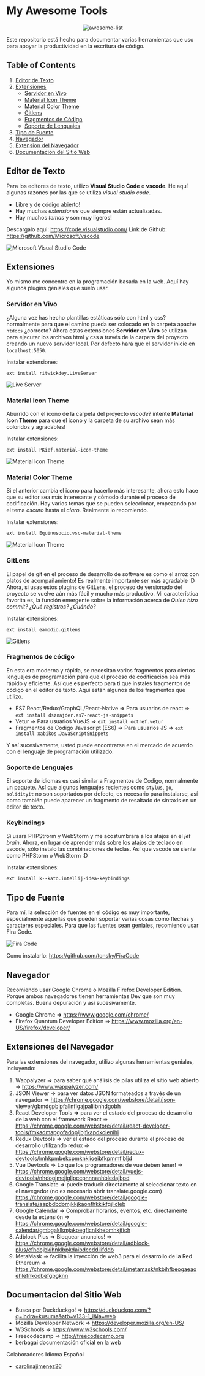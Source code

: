 # My Awesome Tools

<center> <img src="./img/awesome.svg" alt="awesome-list" style="max-height: 200px"> </center>

Este repositorio está hecho para documentar varias herramientas que uso para apoyar la productividad en la escritura de código.

## Table of Contents
1. [Editor de Texto](#text-editor)
2. [Extensiones](#plugins)
    - [Servidor en Vivo](#live-server)
    - [Material Icon Theme](#material-icon-theme)
    - [Material Color Theme](#material-color-theme)
    - [Gitlens](#gitlens)
    - [Fragmentos de Código](#code-snippets)
    - [Soporte de Lenguajes](#language-support)
3. [Tipo de Fuente](#font)
4. [Navegador](#browser)
5. [Extension del Navegador](#browser-extension)
6. [Documentacion del Sitio Web](#web-documentation)

## Editor de Texto

Para los editores de texto, utilizo **Visual Studio Code** o **vscode**. He aquí algunas razones por las que se utiliza *visual studio code*.

- Libre y de código abierto!
- Hay muchas _extensiones_ que siempre están actualizadas.
- Hay muchos _temas_ y son muy ligeros!

Descargalo aqui: https://code.visualstudio.com/ 
Link de Github: https://github.com/Microsoft/vscode

![Microsoft Visual Studio Code](https://cloud.githubusercontent.com/assets/11839736/16642200/6624dde0-43bd-11e6-8595-c81885ba0dc2.png)

## Extensiones

Yo mismo me concentro en la programación basada en la web. Aquí hay algunos plugins geniales que suelo usar.

### Servidor en Vivo

¿Alguna vez has hecho plantillas estáticas sólo con html y css? normalmente para que el camino pueda ser colocado en la carpeta apache `htdocs` ¿correcto? Ahora estas extensiones **Servidor en Vivo** se utilizan para ejecutar los archivos html y css a través de la carpeta del proyecto creando un nuevo servidor local. Por defecto hará que el servidor inicie en `localhost:5050`.

Instalar extensiones:

```
ext install ritwickdey.LiveServer
```

![Live Server](https://github.com/ritwickdey/vscode-live-server/raw/master/images/Screenshot/vscode-live-server-explorer-menu-demo-1.gif)

### Material Icon Theme

Aburrido con el icono de la carpeta del proyecto *vscode*? intente **Material Icon Theme** para que el icono y la carpeta de su archivo sean más coloridos y agradables!

Instalar extensiones:

```
ext install PKief.material-icon-theme
```

![Material Icon Theme](https://raw.githubusercontent.com/PKief/vscode-material-icon-theme/master/images/fileIcons.png)

### Material Color Theme

Si el anterior cambia el icono para hacerlo más interesante, ahora esto hace que su editor sea más interesante y cómodo durante el proceso de codificación. Hay varios temas que se pueden seleccionar, empezando por el tema *oscuro* hasta el *claro*. Realmente lo recomiendo.

Instalar extensiones:

```
ext install Equinusocio.vsc-material-theme
```

![Material Icon Theme](https://i.imgur.com/qvxc7OA.jpg)

### GitLens

El papel de git en el proceso de desarrollo de software es como el arroz con platos de acompañamiento! Es realmente importante ser más agradable :D Ahora, si usas estos plugins de GitLens, el proceso de versionado del proyecto se vuelve aún más fácil y mucho más productivo. Mi característica favorita es, la función emergente sobre la información acerca de *Quien hizo commit? ¿Qué registros? ¿Cuándo?*

Instalar extensiones:

```
ext install eamodio.gitlens
```

![Gitlens](https://raw.githubusercontent.com/eamodio/vscode-gitlens/master/images/gitlens-preview.gif)

### Fragmentos de código

En esta era moderna y rápida, se necesitan varios fragmentos para ciertos lenguajes de programación para que el proceso de codificación sea más rápido y eficiente. Así que es perfecto para ti que instales fragmentos de código en el editor de texto. Aquí están algunos de los fragmentos que utilizo.

-  ES7 React/Redux/GraphQL/React-Native => Para usuarios de react => `ext install dsznajder.es7-react-js-snippets`
- Vetur => Para usuarios VueJS => `ext install octref.vetur`
- Fragmentos de Codigo Javascript (ES6) => Para usuarios JS => `ext install xabikos.JavaScriptSnippets`

Y así sucesivamente, usted puede encontrarse en el mercado de acuerdo con el lenguaje de programación utilizado.

### Soporte de Lenguajes

El soporte de idiomas es casi similar a Fragmentos de Codigo, normalmente un paquete. Así que algunos lenguajes recientes como `stylus`, `go`, `solidityit` no son soportados por defecto, es necesario para instalarse, así como también puede aparecer un fragmento de resaltado de sintaxis en un editor de texto.

### Keybindings

Si usara PHPStrorm y WebStorm y me acostumbrara a los atajos en el *jet brain*. Ahora, en lugar de aprender más sobre los atajos de teclado en vscode, sólo instalo las combinaciones de teclas. Así que vscode se siente como PHPStorm o WebStorm :D

Instalar extensiones: 

```
ext install k--kato.intellij-idea-keybindings
```

## Tipo de Fuente

Para mí, la selección de fuentes en el código es muy importante, especialmente aquellas que pueden soportar varias cosas como flechas y caracteres especiales. Para que las fuentes sean geniales, recomiendo usar Fira Code. 

![Fira Code](https://camo.githubusercontent.com/3a8948f34284f378ead7af5846aa432035c687ad/687474703a2f2f732e746f6e736b792e6d652f696d67732f666972615f636f64655f6c6f676f2e737667)

Como instalarlo: https://github.com/tonsky/FiraCode

## Navegador

Recomiendo usar Google Chrome o Mozilla Firefox Developer Edition. Porque ambos navegadores tienen herramientas Dev que son muy completas. Buena depuración y así sucesivamente.

- Google Chrome => https://www.google.com/chrome/
- Firefox Quantum Developer Edition => https://www.mozilla.org/en-US/firefox/developer/

## Extensiones del Navegador

Para las extensiones del navegador, utilizo algunas herramientas geniales, incluyendo:

1. Wappalyzer => para saber qué análisis de pilas utiliza el sitio web abierto => https://www.wappalyzer.com/
2. JSON Viewer => para ver datos JSON formateados a través de un navegador => https://chrome.google.com/webstore/detail/json-viewer/gbmdgpbipfallnflgajpaliibnhdgobh
3. React Developer Tools => para ver el estado del proceso de desarrollo de la web con el framework React =>   https://chrome.google.com/webstore/detail/react-developer-tools/fmkadmapgofadopljbjfkapdkoienihi
4. Redux Devtools => ver el estado del proceso durante el proceso de desarrollo utilizando redux =>   https://chrome.google.com/webstore/detail/redux-devtools/lmhkpmbekcpmknklioeibfkpmmfibljd
5. Vue Devtools => Lo que los programadores de vue deben tener! => https://chrome.google.com/webstore/detail/vuejs-devtools/nhdogjmejiglipccpnnnanhbledajbpd
6. Google Translate => puede traducir directamente al seleccionar texto en el navegador (no es necesario abrir translate.google.com)  https://chrome.google.com/webstore/detail/google-translate/aapbdbdomjkkjkaonfhkkikfgjllcleb
7. Google Calendar => Comprobar horarios, eventos, etc. directamente desde la extensión =>  https://chrome.google.com/webstore/detail/google-calendar/gmbgaklkmjakoegficnlkhebmhkjfich
8. Adblock Plus => Bloquear anuncios! => https://chrome.google.com/webstore/detail/adblock-plus/cfhdojbkjhnklbpkdaibdccddilifddb
9. MetaMask => facilita la inyección de web3 para el desarrollo de la Red Ethereum =>  https://chrome.google.com/webstore/detail/metamask/nkbihfbeogaeaoehlefnkodbefgpgknn

## Documentacion del Sitio Web

- Busca por Duckduckgo! => https://duckduckgo.com/?q=indra+kusuma&atb=v133-1_i&ia=web
- Mozilla Developer Network => https://developer.mozilla.org/en-US/
- W3Schools => https://www.w3schools.com/
- Freecodecamp => http://freecodecamp.org
- berbagai documentación oficial en la web 

Colaboradores Idioma Español

- [carolinajimenez26](https://github.com/carolinajimenez26)